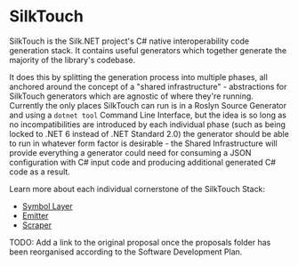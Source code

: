 # SilkTouch

SilkTouch is the Silk.NET project's C# native interoperability code generation stack. It contains useful generators which together generate the majority of the library's codebase.

It does this by splitting the generation process into multiple phases, all anchored around the concept of a "shared infrastructure" - abstractions for SilkTouch generators which are agnostic of where they're running. Currently the only places SilkTouch can run is in a Roslyn Source Generator and using a `dotnet tool` Command Line Interface, but the idea is so long as no incompatibilities are introduced by each individual phase (such as being locked to .NET 6 instead of .NET Standard 2.0) the generator should be able to run in whatever form factor is desirable - the Shared Infrastructure will provide everything a generator could need for consuming a JSON configuration with C# input code and producing additional generated C# code as a result.

Learn more about each individual cornerstone of the SilkTouch Stack:

-   [Symbol Layer](./symbol-layer/README.md)
-   [Emitter](emitter.md)
-   [Scraper](scraper.md)

TODO: Add a link to the original proposal once the proposals folder has been reorganised according to the Software Development Plan.
